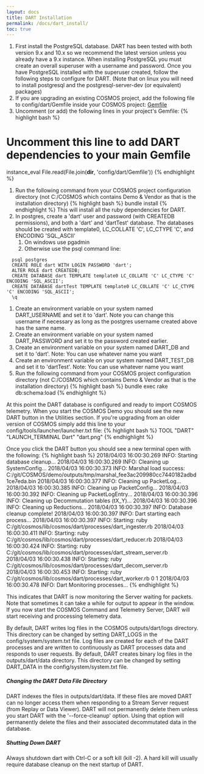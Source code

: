 ```yaml
---
layout: docs
title: DART Installation
permalink: /docs/dart_install/
toc: true
---
```

1. First install the PostgreSQL database. DART has been tested with both version 9.x and 10.x so we recommend the latest version unless you already have a 9.x instance. When installing PostgreSQL you must create an overall superuser with a username and password. Once you have PostgreSQL installed with the superuser created, follow the following steps to configure for DART. (Note that on linux you will need to install postgresql and the postgresql-server-dev (or equivalent) packages)
1. If you are upgrading an existing COSMOS project, add the following file to config/dart/Gemfile inside your COSMOS project: <a href="https://github.com/BallAerospace/COSMOS/blob/master/demo/config/dart/Gemfile">Gemfile</a>
1. Uncomment (or add) the following lines in your project's Gemfile:
{% highlight bash %}
# Uncomment this line to add DART dependencies to your main Gemfile
instance_eval File.read(File.join(__dir__, 'config/dart/Gemfile'))
{% endhighlight %}
1. Run the following command from your COSMOS project configuration directory (not C:/COSMOS which contains Demo & Vendor as that is the installation directory)
{% highlight bash %}
bundle install
{% endhighlight %}
This will install all the ruby dependencies for DART.
1. In postgres, create a 'dart' user and password (with CREATEDB permissions), and both a 'dart' and 'dartTest' database.  The databases should be created with template0, LC_COLLATE 'C', LC_CTYPE 'C', and ENCODING 'SQL_ASCII'
    1. On windows use pgadmin
    2. Otherwise use the psql command line:
```
  psql postgres
  CREATE ROLE dart WITH LOGIN PASSWORD 'dart';
  ALTER ROLE dart CREATEDB;
  CREATE DATABASE dart TEMPLATE template0 LC_COLLATE 'C' LC_CTYPE 'C' ENCODING 'SQL_ASCII';
  CREATE DATABASE dartTest TEMPLATE template0 LC_COLLATE 'C' LC_CTYPE 'C' ENCODING 'SQL_ASCII';
  \q
```
1. Create an environment variable on your system named DART_USERNAME and set it to 'dart'. Note you can change this username if necessary as long as the postgres username created above has the same name.
1. Create an environment variable on your system named DART_PASSWORD and set it to the password created earlier.
1. Create an environment variable on your system named DART_DB and set it to 'dart'. Note: You can use whatever name you want
1. Create an environment variable on your system named DART_TEST_DB and set it to 'dartTest'. Note: You can use whatever name you want
1. Run the following command from your COSMOS project configuration directory (not C:/COSMOS which contains Demo & Vendor as that is the installation directory)
{% highlight bash %}
bundle exec rake db:schema:load
{% endhighlight %}

At this point the DART database is configured and ready to import COSMOS telemetry. When you start the COSMOS Demo you should see the new DART button in the Utilities section. If you're upgrading from an older version of COSMOS simply add this line to your config/tools/launcher/launcher.txt file:
{% highlight bash %}
TOOL "DART" "LAUNCH_TERMINAL Dart" "dart.png"
{% endhighlight %}

Once you click the DART button you should see a new terminal open with the following:
{% highlight bash %}
2018/04/03 16:00:30.269  INFO: Starting database cleanup...
2018/04/03 16:00:30.269  INFO: Cleaning up SystemConfig...
2018/04/03 16:00:30.373  INFO: Marshal load success: C:/git/COSMOS/demo/outputs/tmp/marshal_fee3ac209980cc7440182adbd1ce7eda.bin
2018/04/03 16:00:30.377  INFO: Cleaning up PacketLog...
2018/04/03 16:00:30.385  INFO: Cleaning up PacketConfig...
2018/04/03 16:00:30.392  INFO: Cleaning up PacketLogEntry...
2018/04/03 16:00:30.396  INFO: Cleaning up Decommutation tables (tX_Y)...
2018/04/03 16:00:30.396  INFO: Cleaning up Reductions...
2018/04/03 16:00:30.397  INFO: Database cleanup complete!
2018/04/03 16:00:30.397  INFO: Dart starting each process...
2018/04/03 16:00:30.397  INFO: Starting: ruby C:/git/cosmos/lib/cosmos/dart/processes/dart_ingester.rb
2018/04/03 16:00:30.411  INFO: Starting: ruby C:/git/cosmos/lib/cosmos/dart/processes/dart_reducer.rb
2018/04/03 16:00:30.424  INFO: Starting: ruby C:/git/cosmos/lib/cosmos/dart/processes/dart_stream_server.rb
2018/04/03 16:00:30.438  INFO: Starting: ruby C:/git/cosmos/lib/cosmos/dart/processes/dart_decom_server.rb
2018/04/03 16:00:30.453  INFO: Starting: ruby C:/git/cosmos/lib/cosmos/dart/processes/dart_worker.rb 0 1
2018/04/03 16:00:30.478  INFO: Dart Monitoring processes...
{% endhighlight %}

This indicates that DART is now monitoring the Server waiting for packets. Note that sometimes it can take a while for output to appear in the window. If you now start the COSMOS Command and Telemetry Server, DART will start receiving and processing telemetry data.

By default, DART writes log files in the COSMOS outputs/dart/logs directory. This directory can be changed by setting DART_LOGS in the config/system/system.txt file. Log files are created for each of the DART processes and are written to continuously as DART processes data and responds to user requests. By default, DART creates binary log files in the outputs/dart/data directory. This directory can be changed by setting DART_DATA in the config/system/system.txt file.

<div class="note warning">
  <h5>Changing the DART Data File Directory</h5>
  <p>DART indexes the files in outputs/dart/data. If these files are moved DART can no longer access them when responding to a Stream Server request (from Replay or Data Viewer). DART will not permanently delete them unless you start DART with the '--force-cleanup' option. Using that option will permanently delete the files and their associated decommutated data in the database.</p>
</div>

<div class="note warning">
  <h5>Shutting Down DART</h5>
  <p>Always shutdown dart with Ctrl-C or a soft kill (kill -2).  A hard kill will usually require database cleanup on the next startup of DART.</p>
</div>

